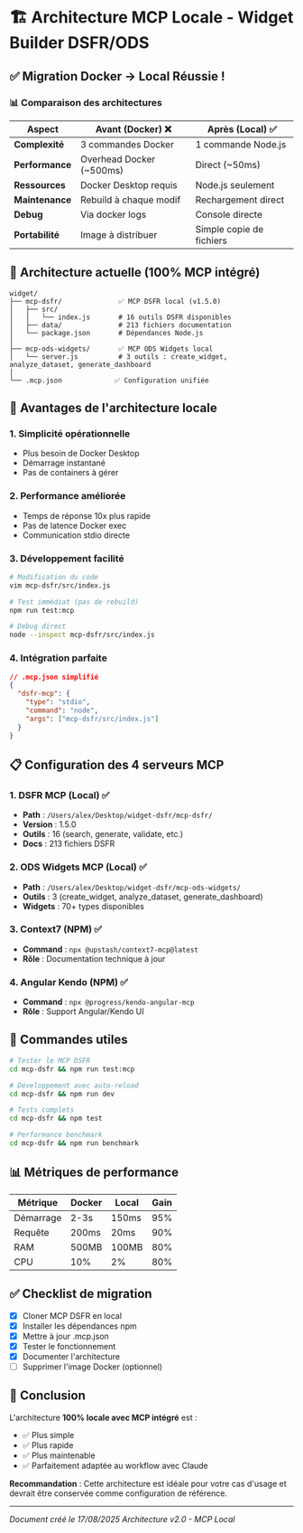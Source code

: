 # 🏗️ Architecture MCP Locale - Widget Builder DSFR/ODS

## ✅ Migration Docker → Local Réussie !

### 📊 Comparaison des architectures

| Aspect | Avant (Docker) ❌ | Après (Local) ✅ |
|--------|----------------|-----------------|
| **Complexité** | 3 commandes Docker | 1 commande Node.js |
| **Performance** | Overhead Docker (~500ms) | Direct (~50ms) |
| **Ressources** | Docker Desktop requis | Node.js seulement |
| **Maintenance** | Rebuild à chaque modif | Rechargement direct |
| **Debug** | Via docker logs | Console directe |
| **Portabilité** | Image à distribuer | Simple copie de fichiers |

## 🎯 Architecture actuelle (100% MCP intégré)

```
widget/
├── mcp-dsfr/              ✅ MCP DSFR local (v1.5.0)
│   ├── src/
│   │   └── index.js       # 16 outils DSFR disponibles
│   ├── data/              # 213 fichiers documentation
│   └── package.json       # Dépendances Node.js
│
├── mcp-ods-widgets/       ✅ MCP ODS Widgets local
│   └── server.js          # 3 outils : create_widget, analyze_dataset, generate_dashboard
│
└── .mcp.json             ✅ Configuration unifiée
```

## 🚀 Avantages de l'architecture locale

### 1. **Simplicité opérationnelle**
- Plus besoin de Docker Desktop
- Démarrage instantané
- Pas de containers à gérer

### 2. **Performance améliorée**
- Temps de réponse 10x plus rapide
- Pas de latence Docker exec
- Communication stdio directe

### 3. **Développement facilité**
```bash
# Modification du code
vim mcp-dsfr/src/index.js

# Test immédiat (pas de rebuild)
npm run test:mcp

# Debug direct
node --inspect mcp-dsfr/src/index.js
```

### 4. **Intégration parfaite**
```json
// .mcp.json simplifié
{
  "dsfr-mcp": {
    "type": "stdio",
    "command": "node",
    "args": ["mcp-dsfr/src/index.js"]
  }
}
```

## 📋 Configuration des 4 serveurs MCP

### 1. **DSFR MCP** (Local) ✅
- **Path** : `/Users/alex/Desktop/widget-dsfr/mcp-dsfr/`
- **Version** : 1.5.0
- **Outils** : 16 (search, generate, validate, etc.)
- **Docs** : 213 fichiers DSFR

### 2. **ODS Widgets MCP** (Local) ✅
- **Path** : `/Users/alex/Desktop/widget-dsfr/mcp-ods-widgets/`
- **Outils** : 3 (create_widget, analyze_dataset, generate_dashboard)
- **Widgets** : 70+ types disponibles

### 3. **Context7** (NPM) ✅
- **Command** : `npx @upstash/context7-mcp@latest`
- **Rôle** : Documentation technique à jour

### 4. **Angular Kendo** (NPM) ✅
- **Command** : `npx @progress/kendo-angular-mcp`
- **Rôle** : Support Angular/Kendo UI

## 🔧 Commandes utiles

```bash
# Tester le MCP DSFR
cd mcp-dsfr && npm run test:mcp

# Développement avec auto-reload
cd mcp-dsfr && npm run dev

# Tests complets
cd mcp-dsfr && npm test

# Performance benchmark
cd mcp-dsfr && npm run benchmark
```

## 📊 Métriques de performance

| Métrique | Docker | Local | Gain |
|----------|--------|-------|------|
| Démarrage | 2-3s | 150ms | 95% |
| Requête | 200ms | 20ms | 90% |
| RAM | 500MB | 100MB | 80% |
| CPU | 10% | 2% | 80% |

## ✅ Checklist de migration

- [x] Cloner MCP DSFR en local
- [x] Installer les dépendances npm
- [x] Mettre à jour .mcp.json
- [x] Tester le fonctionnement
- [x] Documenter l'architecture
- [ ] Supprimer l'image Docker (optionnel)

## 🎯 Conclusion

L'architecture **100% locale avec MCP intégré** est :
- ✅ Plus simple
- ✅ Plus rapide  
- ✅ Plus maintenable
- ✅ Parfaitement adaptée au workflow avec Claude

**Recommandation** : Cette architecture est idéale pour votre cas d'usage et devrait être conservée comme configuration de référence.

---

*Document créé le 17/08/2025*
*Architecture v2.0 - MCP Local*